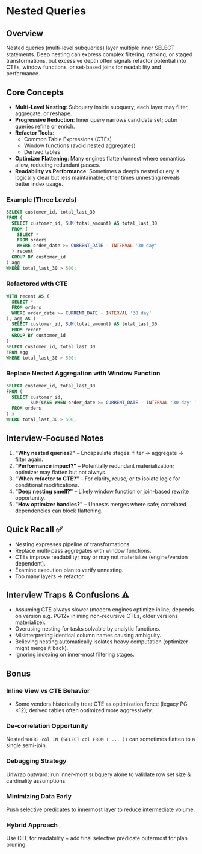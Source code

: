# Nested Queries

## Overview
Nested queries (multi-level subqueries) layer multiple inner SELECT statements. Deep nesting can express complex filtering, ranking, or staged transformations, but excessive depth often signals refactor potential into CTEs, window functions, or set-based joins for readability and performance.

## Core Concepts
- **Multi-Level Nesting**: Subquery inside subquery; each layer may filter, aggregate, or reshape.
- **Progressive Reduction**: Inner query narrows candidate set; outer queries refine or enrich.
- **Refactor Tools**:
  - Common Table Expressions (CTEs)
  - Window functions (avoid nested aggregates)
  - Derived tables
- **Optimizer Flattening**: Many engines flatten/unnest where semantics allow, reducing redundant passes.
- **Readability vs Performance**: Sometimes a deeply nested query is logically clear but less maintainable; other times unnesting reveals better index usage.

### Example (Three Levels)
```sql
SELECT customer_id, total_last_30
FROM (
  SELECT customer_id, SUM(total_amount) AS total_last_30
  FROM (
    SELECT *
    FROM orders
    WHERE order_date >= CURRENT_DATE - INTERVAL '30 day'
  ) recent
  GROUP BY customer_id
) agg
WHERE total_last_30 > 500;
```

### Refactored with CTE
```sql
WITH recent AS (
  SELECT *
  FROM orders
  WHERE order_date >= CURRENT_DATE - INTERVAL '30 day'
), agg AS (
  SELECT customer_id, SUM(total_amount) AS total_last_30
  FROM recent
  GROUP BY customer_id
)
SELECT customer_id, total_last_30
FROM agg
WHERE total_last_30 > 500;
```

### Replace Nested Aggregation with Window Function
```sql
SELECT customer_id, total_last_30
FROM (
  SELECT customer_id,
         SUM(CASE WHEN order_date >= CURRENT_DATE - INTERVAL '30 day' THEN total_amount END) OVER (PARTITION BY customer_id) AS total_last_30
  FROM orders
) x
WHERE total_last_30 > 500;
```

## Interview-Focused Notes
1. **"Why nested queries?"** – Encapsulate stages: filter → aggregate → filter again.
2. **"Performance impact?"** – Potentially redundant materialization; optimizer may flatten but not always.
3. **"When refactor to CTE?"** – For clarity, reuse, or to isolate logic for conditional modifications.
4. **"Deep nesting smell?"** – Likely window function or join-based rewrite opportunity.
5. **"How optimizer handles?"** – Unnests merges where safe; correlated dependencies can block flattening.

## Quick Recall ✅
- Nesting expresses pipeline of transformations.
- Replace multi-pass aggregates with window functions.
- CTEs improve readability; may or may not materialize (engine/version dependent).
- Examine execution plan to verify unnesting.
- Too many layers → refactor.

## Interview Traps & Confusions ⚠️
- Assuming CTE always slower (modern engines optimize inline; depends on version e.g. PG12+ inlining non-recursive CTEs, older versions materialize).
- Overusing nesting for tasks solvable by analytic functions.
- Misinterpreting identical column names causing ambiguity.
- Believing nesting automatically isolates heavy computation (optimizer might merge it back).
- Ignoring indexing on inner-most filtering stages.

## Bonus
### Inline View vs CTE Behavior
- Some vendors historically treat CTE as optimization fence (legacy PG <12); derived tables often optimized more aggressively.

### De-correlation Opportunity
Nested `WHERE col IN (SELECT col FROM ( ... ))` can sometimes flatten to a single semi-join.

### Debugging Strategy
Unwrap outward: run inner-most subquery alone to validate row set size & cardinality assumptions.

### Minimizing Data Early
Push selective predicates to innermost layer to reduce intermediate volume.

### Hybrid Approach
Use CTE for readability + add final selective predicate outermost for plan pruning.
